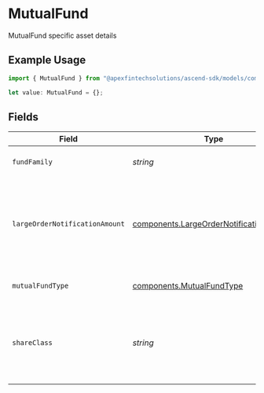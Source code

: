 # MutualFund

MutualFund specific asset details

## Example Usage

```typescript
import { MutualFund } from "@apexfintechsolutions/ascend-sdk/models/components";

let value: MutualFund = {};
```

## Fields

| Field                                                                                              | Type                                                                                               | Required                                                                                           | Description                                                                                        | Example                                                                                            |
| -------------------------------------------------------------------------------------------------- | -------------------------------------------------------------------------------------------------- | -------------------------------------------------------------------------------------------------- | -------------------------------------------------------------------------------------------------- | -------------------------------------------------------------------------------------------------- |
| `fundFamily`                                                                                       | *string*                                                                                           | :heavy_minus_sign:                                                                                 | Name of the fund company                                                                           | SCHWAB                                                                                             |
| `largeOrderNotificationAmount`                                                                     | [components.LargeOrderNotificationAmount](../../models/components/largeordernotificationamount.md) | :heavy_minus_sign:                                                                                 | The threshold at which Apex would need to notify the fund family of an incoming large order.       | {<br/>"value": "10000.00"<br/>}                                                                    |
| `mutualFundType`                                                                                   | [components.MutualFundType](../../models/components/mutualfundtype.md)                             | :heavy_minus_sign:                                                                                 | Identifies type of mutual fund                                                                     | EQUITY                                                                                             |
| `shareClass`                                                                                       | *string*                                                                                           | :heavy_minus_sign:                                                                                 | Indicates the type and number of fees charged for the shares in a fund                             | SELECT                                                                                             |
